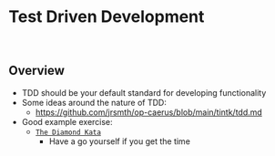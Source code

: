 # Test Driven Development

<br>

## Overview
* TDD should be your default standard for developing functionality
* Some ideas around the nature of TDD:
    * https://github.com/jrsmth/op-caerus/blob/main/tintk/tdd.md
* Good example exercise:
    * [`The Diamond Kata`](https://github.com/robfletcher/spock-up-and-running/tree/master/code/tdd-diamond-kata/src)
        * Have a go yourself if you get the time